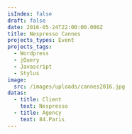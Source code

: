 ```yaml
---
isIndex: false
draft: false
date: 2016-05-24T22:00:00.000Z
title: Nespresso Cannes
projects_types: Event
projects_tags:
  - Wordpress
  - jQuery
  - Javascript
  - Stylus
image:
  src: /images/uploads/cannes2016.jpg
datas:
  - title: Client
    text: Nespresso
  - title: Agency
    text: 84.Paris
---
```

